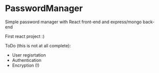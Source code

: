 # PasswordManager
Simple password manager with React front-end and express/mongo back-end

First react project :)

ToDo (this is not at all complete):
* User regisrtation
* Authentication
* Encryption (!)
